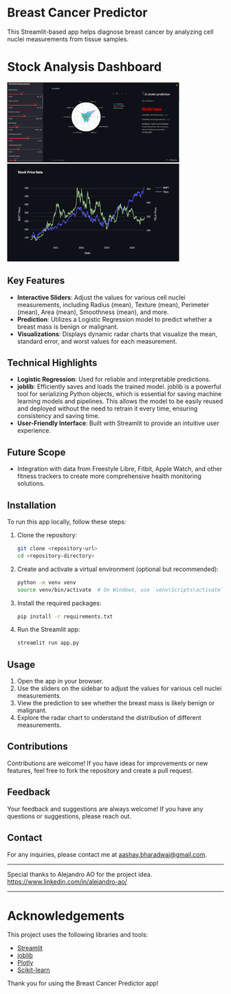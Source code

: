 # Breast Cancer Predictor

This Streamlit-based app helps diagnose breast cancer by analyzing cell nuclei measurements from tissue samples.

# Stock Analysis Dashboard
<img src="Images/Cancer-Prediction.png" alt="" width="400"/>
<img src="Images/app_3.png" width="400" />

## Key Features
- **Interactive Sliders**: Adjust the values for various cell nuclei measurements, including Radius (mean), Texture (mean), Perimeter (mean), Area (mean), Smoothness (mean), and more.
- **Prediction**: Utilizes a Logistic Regression model to predict whether a breast mass is benign or malignant.
- **Visualizations**: Displays dynamic radar charts that visualize the mean, standard error, and worst values for each measurement.

## Technical Highlights
- **Logistic Regression**: Used for reliable and interpretable predictions.
- **joblib**: Efficiently saves and loads the trained model. joblib is a powerful tool for serializing Python objects, which is essential for saving machine learning models and pipelines. This allows the model to be easily reused and deployed without the need to retrain it every time, ensuring consistency and saving time.
- **User-Friendly Interface**: Built with Streamlit to provide an intuitive user experience.

## Future Scope
- Integration with data from Freestyle Libre, Fitbit, Apple Watch, and other fitness trackers to create more comprehensive health monitoring solutions.

## Installation

To run this app locally, follow these steps:

1. Clone the repository:
    ```bash
    git clone <repository-url>
    cd <repository-directory>
    ```

2. Create and activate a virtual environment (optional but recommended):
    ```bash
    python -m venv venv
    source venv/bin/activate  # On Windows, use `venv\Scripts\activate`
    ```

3. Install the required packages:
    ```bash
    pip install -r requirements.txt
    ```

4. Run the Streamlit app:
    ```bash
    streamlit run app.py
    ```

## Usage

1. Open the app in your browser.
2. Use the sliders on the sidebar to adjust the values for various cell nuclei measurements.
3. View the prediction to see whether the breast mass is likely benign or malignant.
4. Explore the radar chart to understand the distribution of different measurements.

## Contributions

Contributions are welcome! If you have ideas for improvements or new features, feel free to fork the repository and create a pull request.

## Feedback

Your feedback and suggestions are always welcome! If you have any questions or suggestions, please reach out.

## Contact

For any inquiries, please contact me at [aashay.bharadwaj@gmail.com](mailto:aashay.bharadwaj@gmail.com).

---
Special thanks to Alejandro AO for the project idea.
https://www.linkedin.com/in/alejandro-ao/

---

# Acknowledgements

This project uses the following libraries and tools:
- [Streamlit](https://streamlit.io/)
- [joblib](https://joblib.readthedocs.io/)
- [Plotly](https://plotly.com/)
- [Scikit-learn](https://scikit-learn.org/)

Thank you for using the Breast Cancer Predictor app!

